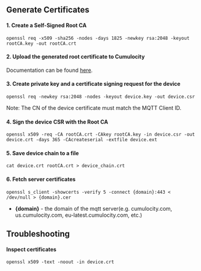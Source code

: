 ## Generate Certificates

#### 1. Create a Self-Signed Root CA

```commandline
openssl req -x509 -sha256 -nodes -days 1825 -newkey rsa:2048 -keyout rootCA.key -out rootCA.crt
```

#### 2. Upload the generated root certificate to Cumulocity
Documentation can be found [here](https://cumulocity.com/guides/users-guide/device-management/#trusted-certificates).

#### 3. Create private key and a certificate signing request for the device

```commandline
openssl req -newkey rsa:2048 -nodes -keyout device.key -out device.csr
```
Note: The CN of the device certificate must match the MQTT Client ID.

#### 4. Sign the device CSR with the Root CA

```commandline
openssl x509 -req -CA rootCA.crt -CAkey rootCA.key -in device.csr -out device.crt -days 365 -CAcreateserial -extfile device.ext
```

#### 5. Save device chain to a file

```commandline
cat device.crt rootCA.crt > device_chain.crt
```

#### 6. Fetch server certificates

```commandline
openssl s_client -showcerts -verify 5 -connect {domain}:443 < /dev/null > {domain}.cer
```
 * **{domain}** - the domain of the mqtt server(e.g. cumulocity.com, us.cumulocity.com, eu-latest.cumulocity.com, etc.)

## Troubleshooting

#### Inspect certificates

```commandline
openssl x509 -text -noout -in device.crt
```


